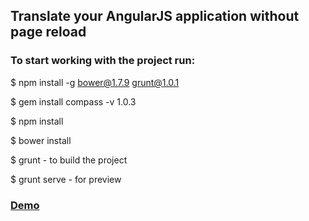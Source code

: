 ## Translate your AngularJS application without page reload

### To start working with the project run:

$ npm install -g bower@1.7.9 grunt@1.0.1

$ gem install compass -v 1.0.3

$ npm install

$ bower install

$ grunt  - to build the project

$ grunt serve  - for preview

### <b>[Demo](http://rahulmr.github.io/angular-translate-yeoman/dist/)</b>
